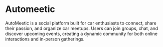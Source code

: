 # Automeetic
AutoMeetic is a social platform built for car enthusiasts to connect, share their passion, and organize car meetups. Users can join groups, chat, and discover upcoming events, creating a dynamic community for both online interactions and in-person gatherings.
